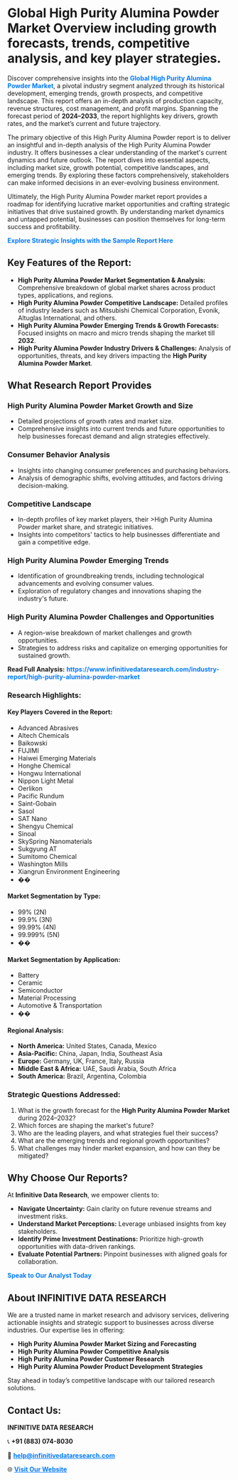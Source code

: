 <h1>Global High Purity Alumina Powder Market Overview including growth forecasts, trends, competitive analysis, and key player strategies.</h1>
<p>
Discover comprehensive insights into the 
<a href="https://www.infinitivedataresearch.com/industry-report/high-purity-alumina-powder-market" rel="dofollow" style="color: #007BFF; text-decoration: none;"><strong>Global High Purity Alumina Powder Market</strong></a>, a pivotal industry segment analyzed through its historical development, emerging trends, growth prospects, and competitive landscape. This report offers an in-depth analysis of production capacity, revenue structures, cost management, and profit margins. Spanning the forecast period of <strong>2024–2033</strong>, the report highlights key drivers, growth rates, and the market’s current and future trajectory.
</p>
<p>
The primary objective of this High Purity Alumina Powder report is to deliver an insightful and in-depth analysis of the High Purity Alumina Powder industry. It offers businesses a clear understanding of the market's current dynamics and future outlook. The report dives into essential aspects, including market size, growth potential, competitive landscapes, and emerging trends. By exploring these factors comprehensively, stakeholders can make informed decisions in an ever-evolving business environment.
</p>
<p>
Ultimately, the High Purity Alumina Powder market report provides a roadmap for identifying lucrative market opportunities and crafting strategic initiatives that drive sustained growth. By understanding market dynamics and untapped potential, businesses can position themselves for long-term success and profitability.
</p>
<p>
<a href="https://www.infinitivedataresearch.com/request-sample/reportId=108473" style="color: #007BFF; text-decoration: none;"><strong>Explore Strategic Insights with the Sample Report Here</strong></a>
</p>

<h2>Key Features of the Report:</h2>
<ul>
<li><strong>High Purity Alumina Powder Market Segmentation & Analysis:</strong> Comprehensive breakdown of global market shares across product types, applications, and regions.</li>
<li><strong>High Purity Alumina Powder Competitive Landscape:</strong> Detailed profiles of industry leaders such as Mitsubishi Chemical Corporation, Evonik, Altuglas International, and others.</li>
<li><strong>High Purity Alumina Powder Emerging Trends & Growth Forecasts:</strong> Focused insights on macro and micro trends shaping the market till <strong>2032</strong>.</li>
<li><strong>High Purity Alumina Powder Industry Drivers & Challenges:</strong> Analysis of opportunities, threats, and key drivers impacting the <strong>High Purity Alumina Powder Market</strong>.</li>
</ul>

<h2>What Research Report Provides</h2>
<h3>High Purity Alumina Powder Market Growth and Size</h3>
<ul>
<li>Detailed projections of growth rates and market size.</li>
<li>Comprehensive insights into current trends and future opportunities to help businesses forecast demand and align strategies effectively.</li>
</ul>

<h3>Consumer Behavior Analysis</h3>
<ul>
<li>Insights into changing consumer preferences and purchasing behaviors.</li>
<li>Analysis of demographic shifts, evolving attitudes, and factors driving decision-making.</li>
</ul>

<h3>Competitive Landscape</h3>
<ul>
<li>In-depth profiles of key market players, their >High Purity Alumina Powder market share, and strategic initiatives.</li>
<li>Insights into competitors' tactics to help businesses differentiate and gain a competitive edge.</li>
</ul>

<h3>High Purity Alumina Powder Emerging Trends</h3>
<ul>
<li>Identification of groundbreaking trends, including technological advancements and evolving consumer values.</li>
<li>Exploration of regulatory changes and innovations shaping the industry's future.</li>
</ul>

<h3>High Purity Alumina Powder Challenges and Opportunities</h3>
<ul>
<li>A region-wise breakdown of market challenges and growth opportunities.</li>
<li>Strategies to address risks and capitalize on emerging opportunities for sustained growth.</li>
</ul>
<p><strong>Read Full Analysis:</strong> <a href="https://www.infinitivedataresearch.com/industry-report/high-purity-alumina-powder-market" rel="dofollow" style="color: #007BFF; text-decoration: none;"><strong>https://www.infinitivedataresearch.com/industry-report/high-purity-alumina-powder-market</strong></a></p>
<h3>Research Highlights:</h3>
<h4>Key Players Covered in the Report:</h4>
<ul><li>Advanced Abrasives</li><li>Altech Chemicals</li><li>Baikowski</li><li>FUJIMI</li><li>Haiwei Emerging Materials</li><li>Honghe Chemical</li><li>Hongwu International</li><li>Nippon Light Metal</li><li>Oerlikon</li><li>Pacific Rundum</li><li>Saint-Gobain</li><li>Sasol</li><li>SAT Nano</li><li>Shengyu Chemical</li><li>Sinoal</li><li>SkySpring Nanomaterials</li><li>Sukgyung AT</li><li>Sumitomo Chemical</li><li>Washington Mills</li><li>Xiangrun Environment Engineering</li><li>��</li></ul>
<h4>Market Segmentation by Type:</h4>
<ul><li>99% (2N)</li><li>99.9% (3N)</li><li>99.99% (4N)</li><li>99.999% (5N)</li><li>��</li></ul>
<h4>Market Segmentation by Application:</h4>
<ul><li>Battery</li><li>Ceramic</li><li>Semiconductor</li><li>Material Processing</li><li>Automotive &amp; Transportation</li><li>��</li></ul>

<h4>Regional Analysis:</h4>
<ul>
<li><strong>North America:</strong> United States, Canada, Mexico</li>
<li><strong>Asia-Pacific:</strong> China, Japan, India, Southeast Asia</li>
<li><strong>Europe:</strong> Germany, UK, France, Italy, Russia</li>
<li><strong>Middle East & Africa:</strong> UAE, Saudi Arabia, South Africa</li>
<li><strong>South America:</strong> Brazil, Argentina, Colombia</li>
</ul>

<h3>Strategic Questions Addressed:</h3>
<ol>
<li>What is the growth forecast for the <strong>High Purity Alumina Powder Market</strong> during 2024–2032?</li>
<li>Which forces are shaping the market's future?</li>
<li>Who are the leading players, and what strategies fuel their success?</li>
<li>What are the emerging trends and regional growth opportunities?</li>
<li>What challenges may hinder market expansion, and how can they be mitigated?</li>
</ol>

<h2>Why Choose Our Reports?</h2>
<p>At <strong>Infinitive Data Research</strong>, we empower clients to:</p>
<ul>
<li><strong>Navigate Uncertainty:</strong> Gain clarity on future revenue streams and investment risks.</li>
<li><strong>Understand Market Perceptions:</strong> Leverage unbiased insights from key stakeholders.</li>
<li><strong>Identify Prime Investment Destinations:</strong> Prioritize high-growth opportunities with data-driven rankings.</li>
<li><strong>Evaluate Potential Partners:</strong> Pinpoint businesses with aligned goals for collaboration.</li>
</ul>
<p><a href="https://www.infinitivedataresearch.com/industry-report/high-purity-alumina-powder-market" rel="dofollow" style="color: #007BFF; text-decoration: none;"><strong>Speak to Our Analyst Today</strong></a></p>

<h2>About INFINITIVE DATA RESEARCH</h2>
<p>We are a trusted name in market research and advisory services, delivering actionable insights and strategic support to businesses across diverse industries. Our expertise lies in offering:</p>
<ul>
<li><strong>High Purity Alumina Powder Market Sizing and Forecasting</strong></li>
<li><strong>High Purity Alumina Powder Competitive Analysis</strong></li>
<li><strong>High Purity Alumina Powder Customer Research</strong></li>
<li><strong>High Purity Alumina Powder Product Development Strategies</strong></li>
</ul>
<p>Stay ahead in today’s competitive landscape with our tailored research solutions.</p>

<h2>Contact Us:</h2>
<p><strong>INFINITIVE DATA RESEARCH</strong></p>
<p>📞 <strong>+91 (883) 074-8030</strong></p>
<p>📧 <strong><a href="mailto:help@infinitivedataresearch.com" style="color: #007BFF;">help@infinitivedataresearch.com</a></strong></p>
<p>🌐 <strong><a href="https://www.infinitivedataresearch.com" rel="dofollow" style="color: #007BFF;">Visit Our Website</a></strong></p>